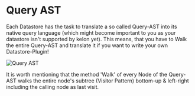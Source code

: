 # Query AST

Each Datastore has the task to translate a so called Query-AST into its native query language (which might become important to you as your datastore isn't supported by kelon yet).
This means, that you have to Walk the entire Query-AST and translate it if you want to write your own Datastore-Plugin!

![Query AST](../../img/kelon/architecture/Query_AST.png)

It is worth mentioning that the method 'Walk' of every Node of the Query-AST walks the entire node's subtree (Visitor Pattern) bottom-up & left-right including the calling node as last visit.